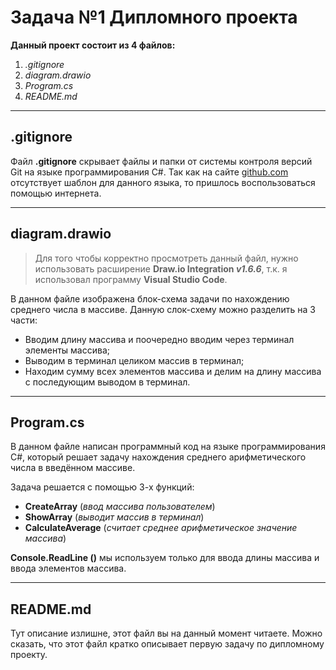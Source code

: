 # Задача №1 Дипломного проекта

<b>Данный проект состоит из 4 файлов:</b>
1. *.gitignore*
2. *diagram.drawio*
3. *Program.cs*
4. *README.md*

---

## .gitignore

Файл **.gitignore** скрывает файлы и папки от системы контроля версий Git на языке программирования C#. Так как на сайте [github.com](https://github.com/) отсутствует шаблон для данного языка, то пришлось воспользоваться помощью интернета.

---

## diagram.drawio

> Для того чтобы корректно просмотреть данный файл, нужно использовать расширение **Draw.io Integration <i>v1.6.6</i>**, т.к. я использовал программу **Visual Studio Code**.

В данном файле изображена блок-схема задачи по нахождению среднего числа в массиве. Данную слок-схему можно разделить на 3 части:
- Вводим длину массива и поочередно вводим через терминал элементы массива;
- Выводим в терминал целиком массив в терминал;
- Находим сумму всех элементов массива и делим на длину массива с последующим выводом в терминал. 

---

## Program.cs

В данном файле написан программный код на языке программирования C#, который решает задачу нахождения среднего арифметического числа в введённом массиве. 

Задача решается с помощью 3-х функций: 
- **CreateArray** (*ввод массива пользователем*)
- **ShowArray** (*выводит массив в терминал*)
- **CalculateAverage** (*считает среднее арифметическое значение массива*)

**Console.ReadLine ()** мы используем только для ввода длины массива и ввода элементов массива.

---

## README.md

Тут описание излишне, этот файл вы на данный момент читаете. Можно сказать, что этот файл кратко описывает первую задачу по дипломному проекту.
